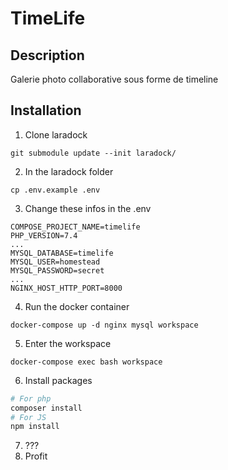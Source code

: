 # TimeLife

## Description

Galerie photo collaborative sous forme de timeline

## Installation

1. Clone laradock
```
git submodule update --init laradock/
```

2. In the laradock folder
```
cp .env.example .env
```
3. Change these infos in the .env
```
COMPOSE_PROJECT_NAME=timelife
PHP_VERSION=7.4
...
MYSQL_DATABASE=timelife
MYSQL_USER=homestead
MYSQL_PASSWORD=secret
...
NGINX_HOST_HTTP_PORT=8000
```
4. Run the docker container
```
docker-compose up -d nginx mysql workspace
```
5. Enter the workspace
```
docker-compose exec bash workspace
```
6. Install packages
```bash
# For php
composer install
# For JS
npm install
```
7. ???
8. Profit
